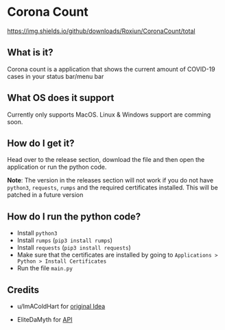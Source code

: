 # Corona Count

https://img.shields.io/github/downloads/Roxiun/CoronaCount/total

## What is it?

Corona count is a application that shows the current amount of COVID-19 cases in your status bar/menu bar

## What OS does it support

Currently only supports MacOS. Linux & Windows support are comming soon.

## How do I get it?

Head over to the release section, download the file and then open the application or run the python code.

**Note**: The version in the releases section will not work if you do not have `python3`, `requests`, `rumps` and the required certificates installed. This will be patched in a future version

## How do I run the python code?

-   Install `python3`    
-   Install `rumps` (`pip3 install rumps`)
-   Install `requests` (`pip3 install requests`)
-   Make sure that the certificates are installed by going to `Applications > Python > Install Certificates`
-   Run the file `main.py`
    

## Credits

-   u/ImAColdHart for [original Idea](https://www.reddit.com/r/jailbreak/comments/fjqdx1/release_coronacount_keep_track_of_current_corona/)
    
-   EliteDaMyth for [API](https://corona.lmao.ninja/)
